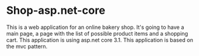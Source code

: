 # Shop-asp.net-core
This is a web application for an online bakery shop.
It's going to have a main page, a page with the list of possible product items and a shopping cart. 
This application is using asp.net core 3.1.
This application is based on the mvc pattern.
